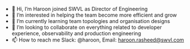 - 👋 Hi, I’m Haroon joined SWVL as Director of Engineering
- 👀 I’m interested in helping the team become more efficient and grow
- 🌱 I’m currently learning team topologies and organisation designs
- 💞️ I’m looking to collaborate on everything related to developer experience, observability and production engineering
- 📫 How to reach me Slack: @haroon, Email: haroon.rasheed@swvl.com

<!---
haroon-swvl/haroon-swvl is a ✨ special ✨ repository because its `README.md` (this file) appears on your GitHub profile.
You can click the Preview link to take a look at your changes.
--->
